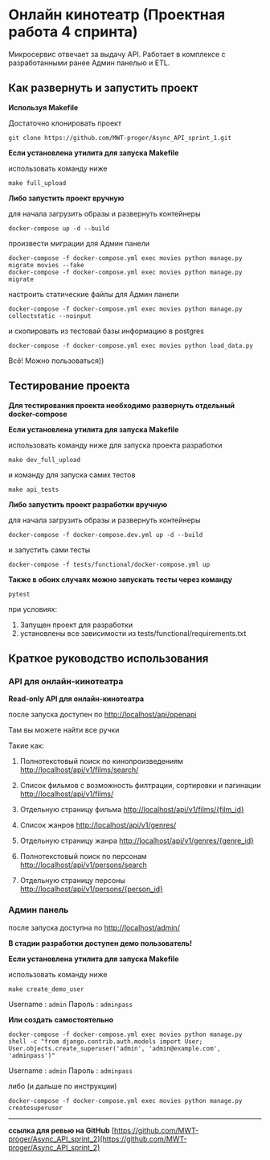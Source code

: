 #  Онлайн кинотеатр (Проектная работа 4 спринта)

Микросервис отвечает за выдачу API. Работает в комплексе с разработанными ранее Админ панелью и ETL.


## Как развернуть и запустить проект
**Используя Makefile**

Достаточно клонировать проект

```
git clone https://github.com/MWT-proger/Async_API_sprint_1.git
```
**Если установлена утилита для запуска Makefile**

 использовать  команду ниже
```
make full_upload
```
**Либо запустить проект вручную**

для начала загрузить образы и развернуть контейнеры
```
docker-compose up -d --build
```

произвести миграции для Админ панели
```
docker-compose -f docker-compose.yml exec movies python manage.py migrate movies --fake
docker-compose -f docker-compose.yml exec movies python manage.py migrate
```
настроить статические файлы  для Админ панели
```
docker-compose -f docker-compose.yml exec movies python manage.py collectstatic --noinput
```
и скопировать из тестовай базы информацию в postgres
```
docker-compose -f docker-compose.yml exec movies python load_data.py
```
Всё! Можно пользоваться))
## Тестирование проекта
**Для тестирования проекта необходимо развернуть отдельный docker-compose** 

**Если установлена утилита для запуска Makefile**

 использовать  команду ниже для запуска проекта разработки 
```
make dev_full_upload
```

 и команду для запуска самих тестов 
```
make api_tests
```
**Либо запустить проект разработки вручную**

для начала загрузить образы и развернуть контейнеры
```
docker-compose -f docker-compose.dev.yml up -d --build
```

и запустить сами тесты
```
docker-compose -f tests/functional/docker-compose.yml up
```


**Также в обоих случаях можно запускать тесты через команду**
```
pytest
```

при условиях:

1. Запущен проект для разработки
2. установлены все зависимости из tests/functional/requirements.txt

## Краткое руководство использования

### API для онлайн-кинотеатра 
**Read-only API для онлайн-кинотеатра** 

после запуска доступен по [http://localhost/api/openapi](http://localhost/api/openapi)

Там вы можете найти все ручки 

Такие как:

1. Полнотекстовый поиск по кинопроизведениям  [http://localhost/api/v1/films/search/](http://localhost/api/v1/films/search/)

1. Список фильмов с возможность филтрации, сортировки и пагинации [http://localhost/api/v1​/films​/](http://localhost/api​/v1​/films​/)

1. Отдельную страницу фильма [http://localhost/api/v1/films/{film_id}](http://localhost/api/v1/films/{film_id})

1. Список жанров [http://localhost/api/v1/genres/](http://localhost/api/v1/genres/)

1. Отдельную страницу жанра [http://localhost/api/v1/genres/{genre_id}](http://localhost/api/v1/genres/{genre_id})

1. Полнотекстовый поиск по персонам [http://localhost/api/v1/persons/search](http://localhost/api/v1/persons/search)

1. Отдельную страницу персоны [http://localhost/api/v1/persons/{person_id}](http://localhost/api/v1/persons/{person_id})

### Админ панель 
после запуска доступна по [http://localhost/admin/](http://localhost/admin/)

**В стадии разработки доступен демо пользователь!**

**Если установлена утилита для запуска Makefile**

 использовать  команду ниже
 
```
make create_demo_user
```
Username : `admin` 
Пароль : `adminpass` 

**Или создать самостоятельно**
```
docker-compose -f docker-compose.yml exec movies python manage.py shell -c "from django.contrib.auth.models import User; User.objects.create_superuser('admin', 'admin@example.com', 'adminpass')"
```
Username : `admin` 
Пароль : `adminpass` 

либо (и дальше по инструкции)
```
docker-compose -f docker-compose.yml exec movies python manage.py createsuperuser
```

--------------------
**ссылка для ревью на GitHub**  [https://github.com/MWT-proger/Async_API_sprint_2](https://github.com/MWT-proger/Async_API_sprint_2)
